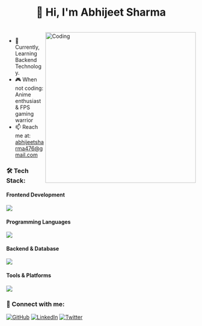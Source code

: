 <h1 align="center">👋 Hi, I'm Abhijeet Sharma</h1>
<br/>

<img align="right" alt="Coding" width="400" src="https://i.pinimg.com/originals/7d/07/a2/7d07a255678962d30d8717dcf5dbd266.gif" />

* 🌱 Currently, Learning Backend Technology.
* 🎮 When not coding: Anime enthusiast & FPS gaming warrior 
* 📫 Reach me at: [abhijeetsharma476@gmail.com](mailto:abhijeetsharma476@gmail.com)

### 🛠️ Tech Stack:

<h4>Frontend Development</h4>
<p>
  <img src="https://skillicons.dev/icons?i=html,css,tailwind,react,nextjs,nuxtjs" />
</p>

<h4>Programming Languages</h4>
<p>
  <img src="https://skillicons.dev/icons?i=js,ts,python,c" />
</p>

<h4>Backend & Database</h4>
<p>
  <img src="https://skillicons.dev/icons?i=nodejs,express,postgres,mongodb" />
</p>

<h4>Tools & Platforms</h4>
<p>
  <img src="https://skillicons.dev/icons?i=git,github,vscode,postman" />
</p>

### 🤝 Connect with me:
[![GitHub](https://img.shields.io/badge/github-%2324292e.svg?style=for-the-badge&logo=github&logoColor=white)](https://github.com/Abhijeet03s)
[![LinkedIn](https://img.shields.io/badge/linkedin-%231E77B5.svg?style=for-the-badge&logo=linkedin&logoColor=white)](https://www.linkedin.com/in/abhijeet-sharma03/)
[![Twitter](https://img.shields.io/badge/twitter-%2300acee.svg?style=for-the-badge&logo=twitter&logoColor=white)](https://twitter.com/iabhi43)


